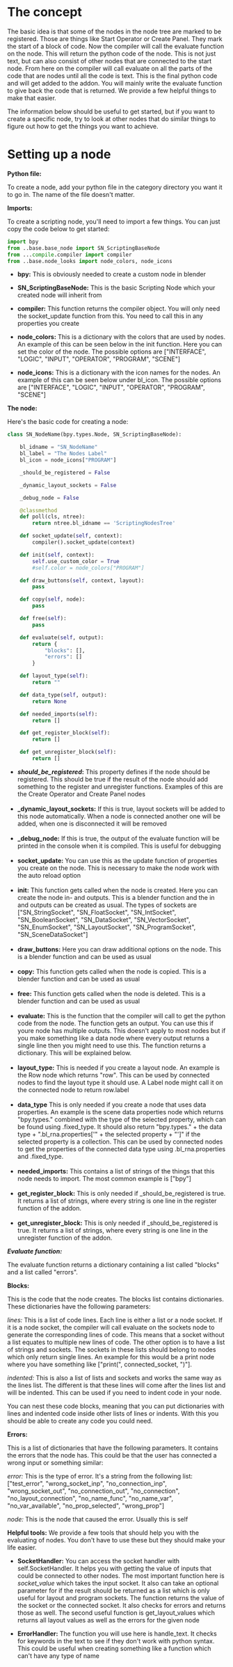 # The concept

The basic idea is that some of the nodes in the node tree are marked to be registered. Those are things like Start Operator or Create Panel. They mark the start of a block of code. Now the compiler will call the evaluate function on the node. This will return the python code of the node. This is not just text, but can also consist of other nodes that are connected to the start node. From here on the compiler will call evaluate on all the parts of the code that are nodes until all the code is text. This is the final python code and will get added to the addon. You will mainly write the evaluate function to give back the code that is returned. We provide a few helpful things to make that easier.

The information below should be useful to get started, but if you want to create a specific node, try to look at other nodes that do similar things to figure out how to get the things you want to achieve.

# Setting up a node

**Python file:**

To create a node, add your python file in the category directory you want it to go in. The name of the file doesn't matter.

**Imports:**

To create a scripting node, you'll need to import a few things. You can just copy the code below to get started:

```python
import bpy
from ..base.base_node import SN_ScriptingBaseNode
from ...compile.compiler import compiler
from ..base.node_looks import node_colors, node_icons
```

* **bpy:** This is obviously needed to create a custom node in blender

* **SN_ScriptingBaseNode:** This is the basic Scripting Node which your created node will inherit from

* **compiler:** This function returns the compiler object. You will only need the socket_update function from this. You need to call this in any properties you create 

* **node_colors:** This is a dictionary with the colors that are used by nodes. An example of this can be seen below in the init function. Here you can set the color of the node. The possible options are ["INTERFACE", "LOGIC", "INPUT", "OPERATOR", "PROGRAM", "SCENE"]

* **node_icons:** This is a dictionary with the icon names for the nodes. An example of this can be seen below under bl_icon. The possible options are ["INTERFACE", "LOGIC", "INPUT", "OPERATOR", "PROGRAM", "SCENE"]


**The node:**

Here's the basic code for creating a node:

```python
class SN_NodeName(bpy.types.Node, SN_ScriptingBaseNode):

    bl_idname = "SN_NodeName"
    bl_label = "The Nodes Label"
    bl_icon = node_icons["PROGRAM"]

    _should_be_registered = False

    _dynamic_layout_sockets = False

    _debug_node = False

    @classmethod
    def poll(cls, ntree):
        return ntree.bl_idname == 'ScriptingNodesTree'

    def socket_update(self, context):
        compiler().socket_update(context)

    def init(self, context):
        self.use_custom_color = True
        #self.color = node_colors["PROGRAM"]

    def draw_buttons(self, context, layout):
        pass

    def copy(self, node):
        pass

    def free(self):
        pass

    def evaluate(self, output):
        return {
            "blocks": [],
            "errors": []
        }

    def layout_type(self):
        return ""

    def data_type(self, output):
        return None

    def needed_imports(self):
        return []

    def get_register_block(self):
        return []

    def get_unregister_block(self):
        return []
```

* **_should_be_registered_:** This property defines if the node should be registered. This should be true if the result of the node should add something to the register and unregister functions. Examples of this are the Create Operator and Create Panel nodes
<br/><br/>
* **_dynamic_layout_sockets:** If this is true, layout sockets will be added to this node automatically. When a node is connected another one will be added, when one is disconnected it will be removed
<br/><br/>
* **_debug_node:** If this is true, the output of the evaluate function will be printed in the console when it is compiled. This is useful for debugging
<br/><br/>
* **socket_update:** You can use this as the update function of properties you create on the node. This is necessary to make the node work with the auto reload option
<br/><br/>
* **init:** This function gets called when the node is created. Here you can create the node in- and outputs. This is a blender function and the in and outputs can be created as usual. The types of sockets are ["SN_StringSocket", "SN_FloatSocket", "SN_IntSocket", "SN_BooleanSocket", "SN_DataSocket", "SN_VectorSocket", "SN_EnumSocket", "SN_LayoutSocket", "SN_ProgramSocket", "SN_SceneDataSocket"]
<br/><br/>
* **draw_buttons:** Here you can draw additional options on the node. This is a blender function and can be used as usual
<br/><br/>
* **copy:** This function gets called when the node is copied. This is a blender function and can be used as usual
<br/><br/>
* **free:** This function gets called when the node is deleted. This is a blender function and can be used as usual
<br/><br/>
* **evaluate:** This is the function that the compiler will call to get the python code from the node. The function gets an output. You can use this if youre node has multiple outputs. This doesn't apply to most nodes but if you make something like a data node where every output returns a single line then you might need to use this. The function returns a dictionary. This will be explained below.
<br/><br/>
* **layout_type:** This is needed if you create a layout node. An example is the Row node which returns "row". This can be used by connected nodes to find the layout type it should use. A Label node might call it on the connected node to return row.label
<br/><br/>
* **data_type** This is only needed if you create a node that uses data properties. An example is the scene data properties node which returns "bpy.types." combined with the type of the selected property, which can be found using .fixed_type. It should also return "bpy.types." + the data type + ".bl_rna.properties['" + the selected property + "']" if the selected property is a collection. This can be used by connected nodes to get the properties of the connected data type using .bl_rna.properties and .fixed_type.
<br/><br/>
* **needed_imports:** This contains a list of strings of the things that this node needs to import. The most common example is ["bpy"]
<br/><br/>
* **get_register_block:** This is only needed if _should_be_registered is true. It returns a list of strings, where every string is one line in the register function of the addon.
<br/><br/>
* **get_unregister_block:** This is only needed if _should_be_registered is true. It returns a list of strings, where every string is one line in the unregister function of the addon.



***Evaluate function:***

The evaluate function returns a dictionary containing a list called "blocks" and a list called "errors".


**Blocks:**

This is the code that the node creates. The blocks list contains dictionaries. These dictionaries have the following parameters:

*lines:* This is a list of code lines. Each line is either a list or a node socket. If it is a node socket, the compiler will call evaluate on the sockets node to generate the corresponding lines of code. This means that a socket without a list equates to multiple new lines of code. The other option is to have a list of strings and sockets. The sockets in these lists should belong to nodes which only return single lines. An example for this would be a print node where you have something like ["print(", connected_socket, ")"].

*indented:* This is also a list of lists and sockets and works the same way as the lines list. The different is that these lines will come after the lines list and will be indented. This can be used if you need to indent code in your node.

You can nest these code blocks, meaning that you can put dictionaries with lines and indented code inside other lists of lines or indents. With this you should be able to create any code you could need.

**Errors:**

This is a list of dictionaries that have the following parameters. It contains the errors that the node has. This could be that the user has connected a wrong input or something similar:

*error:* This is the type of error. It's a string from the following list: ["test_error", "wrong_socket_inp", "no_connection_inp", "wrong_socket_out", "no_connection_out", "no_connection", "no_layout_connection", "no_name_func", "no_name_var", "no_var_available", "no_prop_selected", "wrong_prop"]

*node:* This is the node that caused the error. Usually this is self



**Helpful tools:**
We provide a few tools that should help you with the evaluating of nodes. You don't have to use these but they should make your life easier.

* **SocketHandler:** You can access the socket handler with self.SocketHandler. It helps you with getting the value of inputs that could be connected to other nodes. The most important function here is _socket_value_ which takes the input socket. It also can take an optional parameter for if the result should be returned as a list which is only useful for layout and program sockets. The function returns the value of the socket or the connected socket. It also checks for errors and returns those as well. The second useful function is get_layout_values which returns all layout values as well as the errors for the given node

* **ErrorHandler:** The function you will use here is handle_text. It checks for keywords in the text to see if they don't work with python syntax. This could be useful when creating something like a function which can't have any type of name
